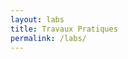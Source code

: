 ```yaml
---
layout: labs
title: Travaux Pratiques
permalink: /labs/
---
```


<!--You can download the labs here. We will try to upload lectures prior to their corresponding classes. -->
